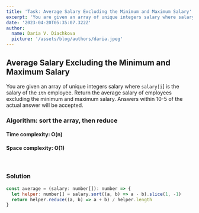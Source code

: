 ```yaml
---
title: 'Task: Average Salary Excluding the Minimum and Maximum Salary'
excerpt: 'You are given an array of unique integers salary where salary[i] is the salary of the ith employee. Return the average salary of employees excluding the minimum and maximum salary. Answers within 10-5 of the actual answer will be accepted.'
date: '2023-04-20T05:35:07.322Z'
author:
  name: Daria V. Diachkova
  picture: '/assets/blog/authors/daria.jpeg'
---
```


## Average Salary Excluding the Minimum and Maximum Salary

You are given an array of unique integers salary where `salary[i`] is the salary of the `ith` employee. Return the average salary of employees excluding the minimum and maximum salary. Answers within 10-5 of the actual answer will be accepted.

### Algorithm: sort the array, then reduce

####  Time complexity: O(n)
#### Space complexity: O(1)

<br />

### Solution

```js
const average = (salary: number[]): number => {
  let helper: number[] = salary.sort((a, b) => a - b).slice(1, -1)
  return helper.reduce((a, b) => a + b) / helper.length
}
```
